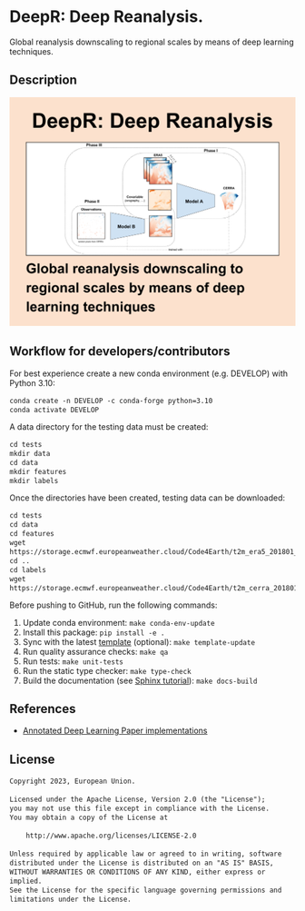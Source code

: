 # DeepR: Deep Reanalysis.

Global reanalysis downscaling to regional scales by means of deep learning techniques.

## Description

![project-photo-description.png](docs%2F_static%2Fproject-photo-description.png)

## Workflow for developers/contributors

For best experience create a new conda environment (e.g. DEVELOP) with Python 3.10:

```
conda create -n DEVELOP -c conda-forge python=3.10
conda activate DEVELOP
```

A data directory for the testing data must be created:

```
cd tests
mkdir data
cd data
mkdir features
mkdir labels
```

Once the directories have been created, testing data can be downloaded:

```
cd tests
cd data
cd features
wget https://storage.ecmwf.europeanweather.cloud/Code4Earth/t2m_era5_201801_025deg.nc
cd ..
cd labels
wget https://storage.ecmwf.europeanweather.cloud/Code4Earth/t2m_cerra_201801_005deg.nc
```

Before pushing to GitHub, run the following commands:

1. Update conda environment: `make conda-env-update`
1. Install this package: `pip install -e .`
1. Sync with the latest [template](https://github.com/ecmwf-projects/cookiecutter-conda-package) (optional): `make template-update`
1. Run quality assurance checks: `make qa`
1. Run tests: `make unit-tests`
1. Run the static type checker: `make type-check`
1. Build the documentation (see [Sphinx tutorial](https://www.sphinx-doc.org/en/master/tutorial/)): `make docs-build`

## References

- [Annotated Deep Learning Paper implementations](https://github.com/labmlai/annotated_deep_learning_paper_implementations)

## License

```
Copyright 2023, European Union.

Licensed under the Apache License, Version 2.0 (the "License");
you may not use this file except in compliance with the License.
You may obtain a copy of the License at

    http://www.apache.org/licenses/LICENSE-2.0

Unless required by applicable law or agreed to in writing, software
distributed under the License is distributed on an "AS IS" BASIS,
WITHOUT WARRANTIES OR CONDITIONS OF ANY KIND, either express or implied.
See the License for the specific language governing permissions and
limitations under the License.
```
